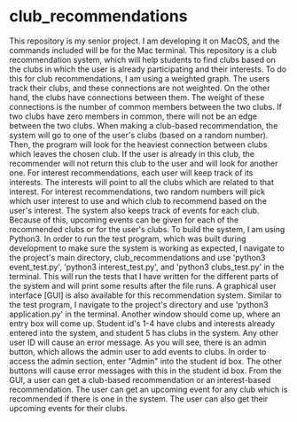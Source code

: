# club_recommendations

  This repository is my senior project. I am developing it on MacOS, and the commands included will be for the Mac terminal. This repository is a club recommendation system, which will help students to find clubs based on the clubs in which the user is already participating and their interests. 
  To do this for club recommendations, I am using a weighted graph. The users track their clubs, and these connections are not weighted. On the other hand, the clubs have connections between them. The weight of these connections is the number of common members between the two clubs. If two clubs have zero members in common, there will not be an edge between the two clubs.
    When making a club-based recommendation, the system will go to one of the user's clubs (based on a random number). Then, the program will look for the heaviest connection between clubs which leaves the chosen club. If the user is already in this club, the recommender will not return this club to the user and will look for another one.
  For interest recommendations, each user will keep track of its interests. The interests will point to all the clubs which are related to that interest. For interest recommendations, two random numbers will pick which user interest to use and which club to recommend based on the user's interest.
  The system also keeps track of events for each club. Because of this, upcoming events can be given for each of the recommended clubs or for the user's clubs. 
  To build the system, I am using Python3. In order to run the test program, which was built during development to make sure the system is working as expected, I navigate to the project's main directory, club_recommendations and use 'python3 event_test.py', 'python3 interest_test.py', and 'python3 clubs_test.py' in the terminal. This will run the tests that I have written for the different parts of the system and will print some results after the file runs. 
  A graphical user interface [GUI] is also available for this recommendation system. Similar to the test program, I navigate to the project's directory and use 'python3 application.py' in the terminal. Another window should come up, where an entry box will come up. Student id's 1-4 have clubs and interests already entered into the system, and student 5 has clubs in the system. Any other user ID will cause an error message. As you will see, there is an admin button, which allows the admin user to add events to clubs. In order to access the admin section, enter "Admin" into the student id box. The other buttons will cause error messages with this in the student id box. 
  From the GUI, a user can get a club-based recommendation or an interest-based recommendation. The user can get an upcoming event for any club which is recommended if there is one in the system. The user can also get their upcoming events for their clubs.

